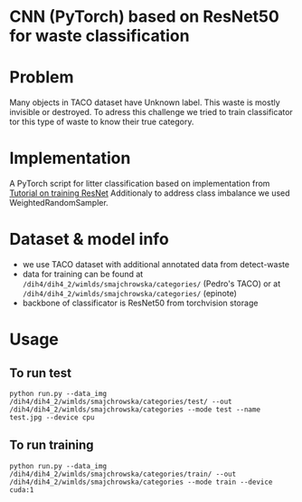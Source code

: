 # CNN (PyTorch) based on ResNet50 for waste classification

# Problem
Many objects in TACO dataset have Unknown label.
This waste is mostly invisible or destroyed.
To adress this challenge we tried to train classificator tor this type of waste to know their true category.

# Implementation
A PyTorch script for litter classification based on implementation from [Tutorial on training ResNet](https://towardsdatascience.com/how-to-train-an-image-classifier-in-pytorch-and-use-it-to-perform-basic-inference-on-single-images-99465a1e9bf5?gi=ecba7eb12775)
Additionaly to address class imbalance we used WeightedRandomSampler.

# Dataset & model info
* we use TACO dataset with additional annotated data from detect-waste
* data for training can be found at ```/dih4/dih4_2/wimlds/smajchrowska/categories/``` (Pedro's TACO) or at ```/dih4/dih4_2/wimlds/smajchrowska/categories/``` (epinote)
* backbone of classificator is ResNet50 from torchvision storage

# Usage

## To run test
```python run.py --data_img /dih4/dih4_2/wimlds/smajchrowska/categories/test/ --out /dih4/dih4_2/wimlds/smajchrowska/categories --mode test --name test.jpg --device cpu```

## To run training
```python run.py --data_img /dih4/dih4_2/wimlds/smajchrowska/categories/train/ --out /dih4/dih4_2/wimlds/smajchrowska/categories --mode train --device cuda:1```
